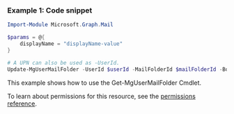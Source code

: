 ### Example 1: Code snippet

```powershellImport-Module Microsoft.Graph.Mail

$params = @{
	displayName = "displayName-value"
}

# A UPN can also be used as -UserId.
Update-MgUserMailFolder -UserId $userId -MailFolderId $mailFolderId -BodyParameter $params
```
This example shows how to use the Get-MgUserMailFolder Cmdlet.
To learn about permissions for this resource, see the [permissions reference](/graph/permissions-reference).

